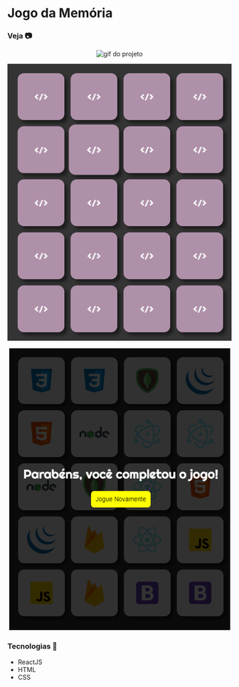# Jogo da Memória

### Veja 📷

<div align="center"> 
  
![gif do projeto](https://github.com/caiov13/memory-game/blob/main/github/gif_game.gif)

![imagem inicial do projeto](https://github.com/caiov13/memory-game/blob/main/github/memory-initial.PNG)

![imagem final do projeto](https://github.com/caiov13/memory-game/blob/main/github/memory-restart.PNG)

</div>

### Tecnologias 🚀
* ReactJS
* HTML
* CSS
